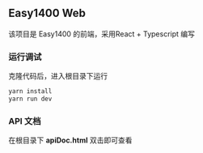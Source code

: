 ## Easy1400 Web
该项目是 Easy1400 的前端，采用React + Typescript 编写

### 运行调试
克隆代码后，进入根目录下运行
```javascript
yarn install
yarn run dev
```

### API 文档
在根目录下 **apiDoc.html** 双击即可查看